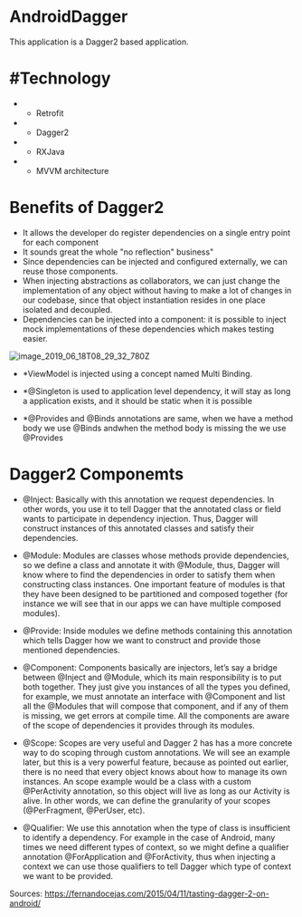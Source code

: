 # AndroidDagger
This application is a Dagger2 based application. 

# #Technology 

* * Retrofit
* * Dagger2
* * RXJava
* * MVVM architecture

# Benefits of Dagger2
* It allows the developer do register dependencies on a single entry point for each component
* It sounds great the whole "no reflection" business"
* Since dependencies can be injected and configured externally, we can reuse those components.
* When injecting abstractions as collaborators, we can just change the implementation of any object without having to make a lot of changes in our codebase, since that object instantiation resides in one place isolated and decoupled.
* Dependencies can be injected into a component: it is possible to inject mock implementations of these dependencies which makes testing easier.


![image_2019_06_18T08_29_32_780Z](https://user-images.githubusercontent.com/4899907/59665942-b27b5700-91d5-11e9-96d2-836c96a31f67.png)


* *ViewModel is injected using a concept named Multi Binding.
* *@Singleton is used to application level dependency, it will stay as long a application exists, and it should be static when it is possible

* *@Provides and @Binds annotations are same, when we have a method body we use @Binds andwhen the method body is missing the we use @Provides


# Dagger2 Componemts

* @Inject: Basically with this annotation we request dependencies. In other words, you use it to tell Dagger that the annotated class or field wants to participate in dependency injection. Thus, Dagger will construct instances of this annotated classes and satisfy their dependencies.

* @Module: Modules are classes whose methods provide dependencies, so we define a class and annotate it with @Module, thus, Dagger will know where to find the dependencies in order to satisfy them when constructing class instances. One important feature of modules is that they have been designed to be partitioned and composed together (for instance we will see that in our apps we can have multiple composed modules). 

* @Provide: Inside modules we define methods containing this annotation which tells Dagger how we want to construct and provide those mentioned dependencies.

* @Component: Components basically are injectors, let’s say a bridge between @Inject and @Module, which its main responsibility is to put both together. They just give you instances of all the types you defined, for example, we must annotate an interface with @Component and list all the @Modules that will compose that component, and if any of them is missing, we get errors at compile time. All the components are aware of the scope of dependencies it provides through its modules.

* @Scope: Scopes are very useful and Dagger 2 has has a more concrete way to do scoping through custom annotations. We will see an example later, but this is a very powerful feature, because as pointed out earlier, there is no need that every object knows about how to manage its own instances. An scope example would be a class with a custom @PerActivity annotation, so this object will live as long as our Activity is alive. In other words, we can define the granularity of your scopes (@PerFragment, @PerUser, etc).

* @Qualifier: We use this annotation when the type of class is insufficient to identify a dependency. For example in the case of Android, many times we need different types of context, so we might define a qualifier annotation @ForApplication and @ForActivity, thus when injecting a context we can use those qualifiers to tell Dagger which type of context we want to be provided.



Sources: https://fernandocejas.com/2015/04/11/tasting-dagger-2-on-android/
